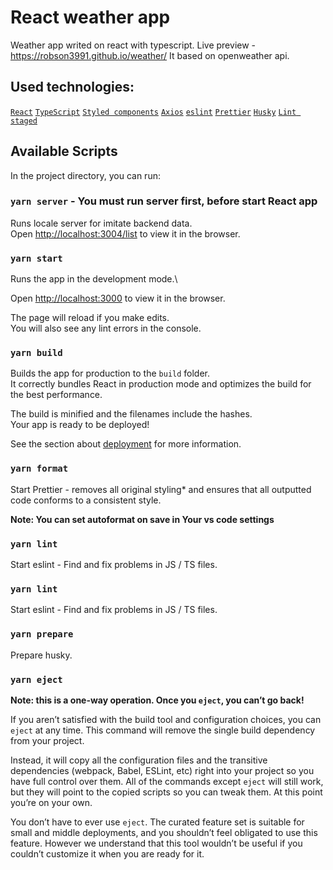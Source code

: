 # React weather app

Weather app writed on react with typescript.
Live preview - https://robson3991.github.io/weather/
It based on openweather api.

## Used technologies:

[`React`](https://reactjs.org/)
[`TypeScript`](https://www.typescriptlang.org/)
[`Styled components`](https://styled-components.com/)
[`Axios`](https://axios-http.com/)
[`eslint`](https://eslint.org/)
[`Prettier`](https://prettier.io/)
[`Husky`](https://typicode.github.io/husky/#/)
[`Lint staged`](https://www.npmjs.com/package/lint-staged)

## Available Scripts

In the project directory, you can run:

### `yarn server` - You must run server first, before start React app

Runs locale server for imitate backend data.\
Open [http://localhost:3004/list](http://localhost:3004/list) to view it in the browser.

### `yarn start`

Runs the app in the development mode.\

Open [http://localhost:3000](http://localhost:3000) to view it in the browser.

The page will reload if you make edits.\
You will also see any lint errors in the console.

### `yarn build`

Builds the app for production to the `build` folder.\
It correctly bundles React in production mode and optimizes the build for the best performance.

The build is minified and the filenames include the hashes.\
Your app is ready to be deployed!

See the section about [deployment](https://facebook.github.io/create-react-app/docs/deployment) for more information.

### `yarn format`

Start Prettier - removes all original styling* and ensures that all outputted code conforms to a consistent style.

**Note: You can set autoformat on save in Your vs code settings**

### `yarn lint`

Start eslint - Find and fix problems in JS / TS files.

### `yarn lint`

Start eslint - Find and fix problems in JS / TS files.

### `yarn prepare`

Prepare husky.

### `yarn eject`

**Note: this is a one-way operation. Once you `eject`, you can’t go back!**

If you aren’t satisfied with the build tool and configuration choices, you can `eject` at any time. This command will remove the single build dependency from your project.

Instead, it will copy all the configuration files and the transitive dependencies (webpack, Babel, ESLint, etc) right into your project so you have full control over them. All of the commands except `eject` will still work, but they will point to the copied scripts so you can tweak them. At this point you’re on your own.

You don’t have to ever use `eject`. The curated feature set is suitable for small and middle deployments, and you shouldn’t feel obligated to use this feature. However we understand that this tool wouldn’t be useful if you couldn’t customize it when you are ready for it.
